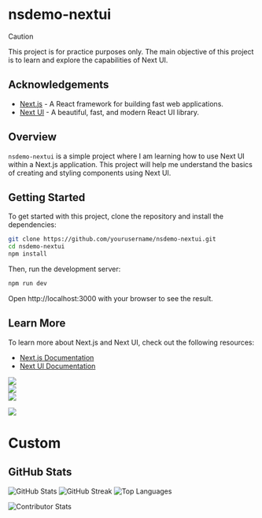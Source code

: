 # nsdemo-nextui

> [!CAUTION]
> This project is for practice purposes only. The main objective of this project is to learn and explore the capabilities of Next UI.

## Acknowledgements

- [Next.js](https://nextjs.org) - A React framework for building fast web applications.
- [Next UI](https://nextui.org) - A beautiful, fast, and modern React UI library.

## Overview

`nsdemo-nextui` is a simple project where I am learning how to use Next UI within a Next.js application. This project will help me understand the basics of creating and styling components using Next UI.

## Getting Started

To get started with this project, clone the repository and install the dependencies:

```bash
git clone https://github.com/yourusername/nsdemo-nextui.git
cd nsdemo-nextui
npm install
```

Then, run the development server:

```bash
npm run dev
```

Open http://localhost:3000 with your browser to see the result.

## Learn More

To learn more about Next.js and Next UI, check out the following resources:

- [Next.js Documentation](https://nextjs.org/docs)
- [Next UI Documentation](https://nextui.org/docs)



![](https://github-readme-stats.vercel.app/api?username=nsgpriyanshu&theme=github_dark&hide_border=true&include_all_commits=false&count_private=false)<br/>
![](https://github-readme-streak-stats.herokuapp.com/?user=nsgpriyanshu&theme=github_dark&hide_border=true)<br/>
![](https://github-readme-stats.vercel.app/api/top-langs/?username=nsgpriyanshu&theme=github_dark&hide_border=true&include_all_commits=false&count_private=false&layout=compact)

![](https://github-contributor-stats.vercel.app/api?username=nsgpriyanshu&limit=5&theme=github_dark&combine_all_yearly_contributions=true)

<!-- Proudly created with GPRM ( https://gprm.itsvg.in ) -->


# Custom 


## GitHub Stats

![GitHub Stats](https://github-readme-stats.vercel.app/api?username=nsgpriyanshu&hide_border=false&include_all_commits=false&count_private=false&title_color=ffffff&text_color=f10a0a&bg_color=00000000&border_color=f10a0a&border_radius=10)
![GitHub Streak](https://github-readme-streak-stats.herokuapp.com/?user=nsgpriyanshu&hide_border=false&ring=f10a0a&fire=f10a0a&currStreakLabel=f10a0a&background=00000000&border=f10a0a&stroke=f10a0a&hide_stars=true&dates=ffffff&sideNums=f10a0a)
![Top Languages](https://github-readme-stats.vercel.app/api/top-langs/?username=nsgpriyanshu&hide_border=false&layout=compact&langs_count=10&title_color=ffffff&text_color=ffffff&bg_color=00000000&border_color=f10a0a)

![Contributor Stats](https://github-contributor-stats.vercel.app/api?username=nsgpriyanshu&limit=5&theme=github_dark&combine_all_yearly_contributions=true&hide_border=false)

<!-- Proudly created with GPRM (https://gprm.itsvg.in) -->